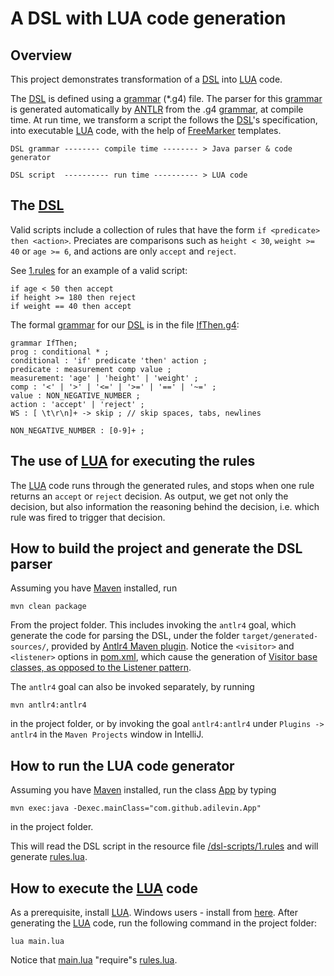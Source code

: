# A DSL with LUA code generation
 
## Overview

This project demonstrates transformation of a [DSL](https://en.wikipedia.org/wiki/Domain-specific_language) 
into [LUA](https://www.lua.org/) code.

The [DSL](https://en.wikipedia.org/wiki/Domain-specific_language) is defined using a 
[grammar](https://github.com/antlr/antlr4/blob/master/doc/grammars.md) (*.g4) file. 
The parser for this [grammar](https://github.com/antlr/antlr4/blob/master/doc/grammars.md) 
is generated automatically by [ANTLR](https://github.com/antlr/antlr4) from 
the .g4 [grammar](https://github.com/antlr/antlr4/blob/master/doc/grammars.md), 
at compile time. At run time, we transform a script the follows the
[DSL](https://en.wikipedia.org/wiki/Domain-specific_language)'s specification, 
into executable [LUA](https://www.lua.org/) code, with the help of
[FreeMarker](http://freemarker.org/) templates.

    DSL grammar -------- compile time -------- > Java parser & code generator

    DSL script  ---------- run time ---------- > LUA code 

## The [DSL](https://en.wikipedia.org/wiki/Domain-specific_language)

Valid scripts include a collection of rules that have the form `if <predicate> then <action>`.
Preciates are comparisons such as `height < 30`, `weight >= 40` or `age >= 6`, 
and actions are only `accept` and `reject`.

See [1.rules](src/main/resources/dsl-scripts/1.rules) for an example of a valid script:

    if age < 50 then accept
    if height >= 180 then reject
    if weight == 40 then accept
    
The formal [grammar](https://github.com/antlr/antlr4/blob/master/doc/grammars.md) for our 
[DSL](https://en.wikipedia.org/wiki/Domain-specific_language) 
is in the file [IfThen.g4](src/main/antlr4/com/github/adilevin/IfThen.g4):

    grammar IfThen;
    prog : conditional * ;
    conditional : 'if' predicate 'then' action ;
    predicate : measurement comp value ;
    measurement: 'age' | 'height' | 'weight' ;
    comp : '<' | '>' | '<=' | '>=' | '==' | '~=' ;
    value : NON_NEGATIVE_NUMBER ;
    action : 'accept' | 'reject' ;
    WS : [ \t\r\n]+ -> skip ; // skip spaces, tabs, newlines
    
    NON_NEGATIVE_NUMBER : [0-9]+ ;

## The use of [LUA](https://www.lua.org/) for executing the rules

The [LUA](https://www.lua.org/) code runs through the generated rules, and stops when one rule returns
an `accept` or `reject` decision. As output, we get not only the decision, but also information the
reasoning behind the decision, i.e. which rule was fired to trigger that decision. 

## How to build the project and generate the DSL parser

Assuming you have [Maven](https://maven.apache.org/) installed, run

    mvn clean package
    
From the project folder. This includes invoking the `antlr4` goal, which generate the code for parsing the DSL,
under the folder `target/generated-sources/`, provided by [Antlr4 Maven plugin](https://mvnrepository.com/artifact/org.antlr/antlr4-maven-plugin). 
Notice the `<visitor>` and `<listener>` options in [pom.xml](pom.xml), which cause the generation of [Visitor 
base classes, as opposed to the Listener pattern](https://stackoverflow.com/questions/20714492/antlr4-listeners-and-visitors-which-to-implement).   

The `antlr4` goal can also be invoked separately, by running

    mvn antlr4:antlr4
    
in the project folder, or by invoking the goal `antlr4:antlr4` under `Plugins -> antlr4` in the `Maven Projects` window in IntelliJ. 
    
## How to run the LUA code generator

Assuming you have [Maven](https://maven.apache.org/) installed, run the class [App](src/main/java/com/github/adilevin/App.java) by typing

    mvn exec:java -Dexec.mainClass="com.github.adilevin.App"
    
in the project folder. 

This will read the DSL script in the resource file [/dsl-scripts/1.rules](src/main/resources/dsl-scripts/1.rules) 
and will generate [rules.lua](rules.lua).

## How to execute the [LUA](https://www.lua.org/) code

As a prerequisite, install [LUA](https://www.lua.org/). Windows users - install from [here](https://github.com/rjpcomputing/luaforwindows/releases). After generating the [LUA](https://www.lua.org/) code, run the following command in the project folder:

    lua main.lua
    
Notice that [main.lua](main.lua) "require"s [rules.lua](rules.lua).